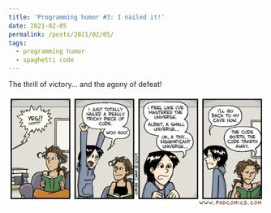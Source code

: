 ```yaml
---
title: 'Programming humor #3: I nailed it!'
date: 2021-02-05
permalink: /posts/2021/02/05/
tags:
  - programming humor
  - spaghetti code
---
```


The thrill of victory... and the agony of defeat!

![It's still compiling](/images/phd113007.gif)


